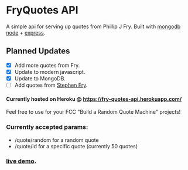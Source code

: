 # FryQuotes API

A simple api for serving up quotes from Phillip J Fry. Built with [mongodb](https://www.mongodb.com/) [node](https://nodejs.org/en/) + [express](http://expressjs.com/).

## Planned Updates

- [x] Add more quotes from Fry.
- [x] Update to modern javascript.
- [x] Update to MongoDB.
- [ ] Add quotes from [Stephen Fry](https://en.wikipedia.org/wiki/Stephen_Fry).

#### Currently hosted on Heroku @ https://fry-quotes-api.herokuapp.com/

Feel free to use for your FCC "Build a Random Quote Machine" projects!

### Currently accepted params:

- /quote/random for a random quote
- /quote/id for a specific quote (currently 50 quotes)

### [live demo](https://sphen.net/fry-quotes-frontend/).
